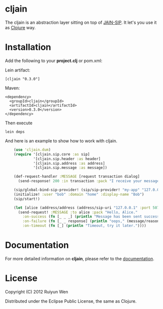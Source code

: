cljain
=========

The cljain is an abstraction layer sitting on top of [JAIN-SIP].
It let's you use it as [Clojure] way.

Installation
============

Add the following to your **project.clj** or pom.xml:

Lein artifact:

    [cljain "0.3.0"]

Maven:

    <dependency>
      <groupId>cljain</groupId>
      <artifactId>cljain</artifactId>
      <version>0.3.0</version>
    </dependency>

Then execute

    lein deps

And here is an example to show how to work with cljain.

```clojure
    (use 'cljain.dum)
    (require '[cljain.sip.core :as sip]
             '[cljain.sip.header :as header]
             '[cljain.sip.address :as address]
             '[cljain.sip.message :as message])

    (def-request-handler :MESSAGE [request transaction dialog]
      (send-response! 200 :in transaction :pack "I receive your message."))

    (sip/global-bind-sip-provider! (sip/sip-provider! "my-app" "127.0.0.1" 5060 "udp"))
    (initialize! :user "bob" :domain "home" :display-name "Bob")
    (sip/start!)

    (let [alice (address/address (address/sip-uri "127.0.0.1" :port 5070 :user "alice") "Alice")]
      (send-request! :MESSAGE :to alice :pack "Hello, Alice."
        :on-success (fn [_ _ _] (println "Message has been sent successfully."))
        :on-failure (fn [_ _ response] (println "oops," (message/reason response)))
        :on-timeout (fn [_] (println "Timeout, try it later."))))
```

Documentation
=============

For more detailed information on **cljain**, please refer to the  [documentation].

License
=======

Copyright (C) 2012 Ruiyun Wen

Distributed under the Eclipse Public License, the same as Clojure.

[JAIN-SIP]:             http://hudson.jboss.org/hudson/job/jain-sip/lastSuccessfulBuild/artifact/javadoc/index.html
[Clojure]:              http://clojure.org/
[documentation]:        http://ruiyun.github.com/cljain/